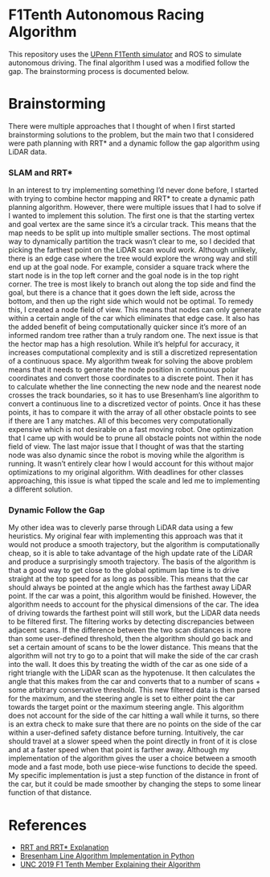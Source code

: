 # F1Tenth Autonomous Racing Algorithm

This repository uses the [UPenn F1Tenth simulator](https://github.com/f1tenth/f1tenth_simulator?tab=readme-ov-file) and ROS to simulate autonomous driving. The final algorithm I used was a modified follow the gap. The brainstorming process is documented below.

# Brainstorming

There were multiple approaches that I thought of when I first started brainstorming solutions to the problem, but the main two that I considered were path
planning with RRT\* and a dynamic follow the gap algorithm using LiDAR data.

### SLAM and RRT\*

In an interest to try implementing something I’d never done before, I started
with trying to combine hector mapping and RRT\* to create a dynamic path
planning algorithm. However, there were multiple issues that I had to solve if
I wanted to implement this solution. The first one is that the starting vertex
and goal vertex are the same since it’s a circular track. This means that the
map needs to be split up into multiple smaller sections. The most optimal way
to dynamically partition the track wasn’t clear to me, so I decided that picking
the farthest point on the LiDAR scan would work.
Although unlikely, there is an edge case where the tree would explore the
wrong way and still end up at the goal node. For example, consider a square
track where the start node is in the top left corner and the goal node is in the
top right corner. The tree is most likely to branch out along the top side and
find the goal, but there is a chance that it goes down the left side, across the
bottom, and then up the right side which would not be optimal. To remedy
this, I created a node field of view. This means that nodes can only generate
within a certain angle of the car which eliminates that edge case. It also has the
added benefit of being computationally quicker since it’s more of an informed
random tree rather than a truly random one.
The next issue is that the hector map has a high resolution. While it’s helpful
for accuracy, it increases computational complexity and is still a discretized
representation of a continuous space. My algorithm tweak for solving the above
problem means that it needs to generate the node position in continuous polar
coordinates and convert those coordinates to a discrete point. Then it has to
calculate whether the line connecting the new node and the nearest node crosses
the track boundaries, so it has to use Bresenham’s line algorithm to convert a
continuous line to a discretized vector of points. Once it has these points, it
has to compare it with the array of all other obstacle points to see if there are
1
any matches. All of this becomes very computationally expensive which is not
desirable on a fast moving robot. One optimization that I came up with would
be to prune all obstacle points not within the node field of view.
The last major issue that I thought of was that the starting node was also
dynamic since the robot is moving while the algorithm is running. It wasn’t
entirely clear how I would account for this without major optimizations to my
original algorithm. With deadlines for other classes approaching, this issue is
what tipped the scale and led me to implementing a different solution.

### Dynamic Follow the Gap

My other idea was to cleverly parse through LiDAR data using a few heuristics. My original fear with implementing this approach was that it would not
produce a smooth trajectory, but the algorithm is computationally cheap, so it
is able to take advantage of the high update rate of the LiDAR and produce a
surprisingly smooth trajectory.
The basis of the algorithm is that a good way to get close to the global
optimum lap time is to drive straight at the top speed for as long as possible.
This means that the car should always be pointed at the angle which has the
farthest away LiDAR point. If the car was a point, this algorithm would be
finished. However, the algorithm needs to account for the physical dimensions
of the car. The idea of driving towards the farthest point will still work, but
the LiDAR data needs to be filtered first.
The filtering works by detecting discrepancies between adjacent scans. If
the difference between the two scan distances is more than some user-defined
threshold, then the algorithm should go back and set a certain amount of scans
to be the lower distance. This means that the algorithm will not try to go to
a point that will make the side of the car crash into the wall. It does this by
treating the width of the car as one side of a right triangle with the LiDAR scan
as the hypotenuse. It then calculates the angle that this makes from the car
and converts that to a number of scans + some arbitrary conservative threshold.
This new filtered data is then parsed for the maximum, and the steering angle
is set to either point the car towards the target point or the maximum steering
angle. This algorithm does not account for the side of the car hitting a wall
while it turns, so there is an extra check to make sure that there are no points
on the side of the car within a user-defined safety distance before turning.
Intuitively, the car should travel at a slower speed when the point directly
in front of it is close and at a faster speed when that point is farther away.
Although my implementation of the algorithm gives the user a choice between
a smooth mode and a fast mode, both use piece-wise functions to decide the
speed. My specific implementation is just a step function of the distance in
front of the car, but it could be made smoother by changing the steps to some
linear function of that distance.

# References

- [RRT and RRT\* Explanation](https://theclassytim.medium.com/robotic-path-planning-rrt-and-rrt-212319121378#:~:text=RRT*%20is%20an%20optimized%20version,to%20develop%20a%20shortest%20path)
- [Bresenham Line Algorithm Implementation in Python](https://babavoss.pythonanywhere.com/python/bresenham-line-drawing-algorithm-implemented-in-py)
- [UNC 2019 F1 Tenth Member Explaining their Algorithm](https://www.nathanotterness.com/2019/04/the-disparity-extender-algorithm-and.html)
